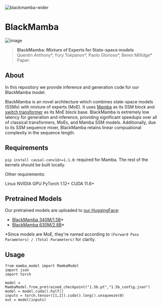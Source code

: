![blackmamba-wider](https://github.com/Zyphra/BlackMamba/assets/10281105/02641d76-b4ca-4056-a7d1-2d2d2b08692e)


# BlackMamba

![image](https://github.com/Zyphra/BlackMamba/assets/10281105/045516bd-1e72-4413-a1da-7e9a4e1372d0)

> **BlackMamba: Mixture of Experts for State-space models**\
> Quentin Anthony*, Yury Tokpanov*, Paolo Glorioso*, Beren Millidge*\
> Paper:

## About
In this repository we provide inference and generation code for our BlackMamba model. 

BlackMamba is an novel architecture which combines state-space models (SSMs) with mixture of experts (MoE). It uses [Mamba](https://arxiv.org/abs/2312.00752) as its SSM block and [switch transformer](https://arxiv.org/abs/2101.03961) as its MoE block base. BlackMamba is extremely low latency for generation and inference, providing significant speedups over all of classical transformers, MoEs, and Mamba SSM models. Additionally, due to its SSM sequence mixer, BlackMamba retains linear compuational complexity in the sequence length. 

## Requirements

`pip install causal-conv1d>=1.1.0`: required for Mamba. The rest of the kernels should be built locally.

Other requirements:

Linux
NVIDIA GPU
PyTorch 1.12+
CUDA 11.6+




## Pretrained Models

Our pretrained models are uploaded to [our HuggingFace](https://huggingface.co/Zyphra): 
- [BlackMamba 340M/1.5B](https://huggingface.co/Zyphra/BlackMamba-1.5B)*
- [BlackMamba 630M/2.8B](https://huggingface.co/Zyphra/BlackMamba-2.8B)*

*Since models are MoE, they're named according to `(Forward Pass Parameters) / (Total Parameters)` for clarity.

## Usage

```
from mamba_model import MambaModel
import json
import torch

model = MambaModel.from_pretrained_checkpoint("1.5b.pt","1.5b_config.json")
model = model.cuda().half()
inputs = torch.tensor([1,2]).cuda().long().unsqueeze(0)
out = model(inputs)
```



